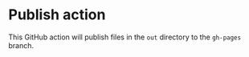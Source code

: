 
# Publish action

This GitHub action will publish files in the `out` directory to the `gh-pages` branch.